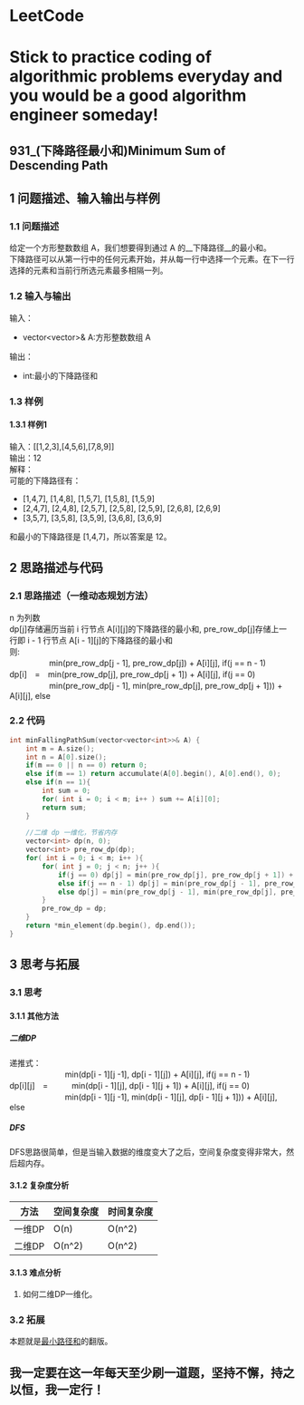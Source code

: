# LeetCode
# Stick to practice coding of algorithmic problems everyday and you would be a good algorithm engineer someday!
## 931_(下降路径最小和)Minimum Sum of Descending Path
## 1 问题描述、输入输出与样例
### 1.1 问题描述
给定一个方形整数数组 A，我们想要得到通过 A 的__下降路径__的最小和。<br>
下降路径可以从第一行中的任何元素开始，并从每一行中选择一个元素。在下一行选择的元素和当前行所选元素最多相隔一列。
### 1.2 输入与输出
输入：
* vector<vector<int>>& A:方形整数数组 A

输出：
* int:最小的下降路径和
### 1.3 样例
#### 1.3.1 样例1
输入：[[1,2,3],[4,5,6],[7,8,9]]<br>
输出：12<br>
解释：<br>
可能的下降路径有：
* [1,4,7], [1,4,8], [1,5,7], [1,5,8], [1,5,9]
* [2,4,7], [2,4,8], [2,5,7], [2,5,8], [2,5,9], [2,6,8], [2,6,9]
* [3,5,7], [3,5,8], [3,5,9], [3,6,8], [3,6,9]

和最小的下降路径是 [1,4,7]，所以答案是 12。
## 2 思路描述与代码	
### 2.1 思路描述（一维动态规划方法）
n 为列数<br>
dp[j]存储遍历当前 i 行节点 A[i][j]的下降路径的最小和, pre_row_dp[j]存储上一行即 i - 1 行节点 A[i - 1][j]的下降路径的最小和<br>
则:<br>
　　　　　min(pre_row_dp[j - 1], pre_row_dp[j]) + A[i][j], if(j == n - 1)<br>
dp[i]　=　min(pre_row_dp[j], pre_row_dp[j + 1]) + A[i][j], if(j == 0)<br>
　　　　　min(pre_row_dp[j - 1], min(pre_row_dp[j], pre_row_dp[j + 1])) + A[i][j], else<br>
### 2.2 代码
```cpp
int minFallingPathSum(vector<vector<int>>& A) {
    int m = A.size();
    int n = A[0].size();
    if(m == 0 || n == 0) return 0;
    else if(m == 1) return accumulate(A[0].begin(), A[0].end(), 0);
    else if(n == 1){
        int sum = 0;
        for( int i = 0; i < m; i++ ) sum += A[i][0];
        return sum;
    }
    
    //二维 dp 一维化，节省内存
    vector<int> dp(n, 0);
    vector<int> pre_row_dp(dp);
    for( int i = 0; i < m; i++ ){
        for( int j = 0; j < n; j++ ){
            if(j == 0) dp[j] = min(pre_row_dp[j], pre_row_dp[j + 1]) + A[i][j];
            else if(j == n - 1) dp[j] = min(pre_row_dp[j - 1], pre_row_dp[j]) + A[i][j];
            else dp[j] = min(pre_row_dp[j - 1], min(pre_row_dp[j], pre_row_dp[j + 1])) + A[i][j];
        }
        pre_row_dp = dp;
    }
    return *min_element(dp.begin(), dp.end());
}
```
## 3 思考与拓展
### 3.1 思考
#### 3.1.1 其他方法
##### 二维DP
递推式：<br>
　　　　　　　min(dp[i - 1][j -1], dp[i - 1][j]) + A[i][j], if(j == n - 1)<br>
dp[i][j]　=　　　min(dp[i - 1][j], dp[i - 1][j + 1]) + A[i][j], if(j == 0)<br>
　　　　　　　min(dp[i - 1][j -1], min(dp[i - 1][j], dp[i - 1][j + 1])) + A[i][j], else<br>
##### DFS
DFS思路很简单，但是当输入数据的维度变大了之后，空间复杂度变得非常大，然后超内存。
#### 3.1.2 复杂度分析
方法|空间复杂度|时间复杂度
--- | --- | ---
一维DP|O(n)|O(n^2)
二维DP|O(n^2)|O(n^2)
#### 3.1.3 难点分析
1. 如何二维DP一维化。
### 3.2 拓展
本题就是[最小路径和](https://leetcode-cn.com/problems/minimum-path-sum/)的翻版。
	  
## 我一定要在这一年每天至少刷一道题，坚持不懈，持之以恒，我一定行！
